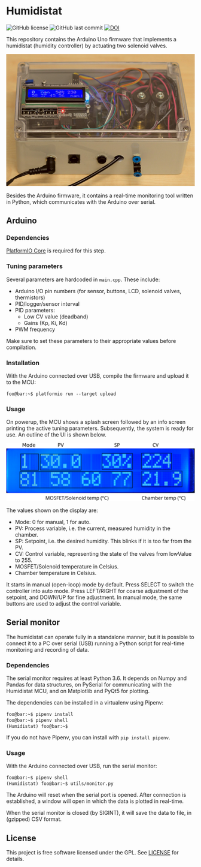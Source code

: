 # Humidistat
![GitHub license](https://img.shields.io/github/license/Compizfox/Humidistat)
![GitHub last commit](https://img.shields.io/github/last-commit/Compizfox/Humidistat)
[![DOI](https://zenodo.org/badge/288475918.svg)](https://zenodo.org/badge/latestdoi/288475918)

This repository contains the Arduino Uno firmware that implements a humidistat (humidity controller) by actuating two
solenoid valves.

![](docs/pic.jpg)

Besides the Arduino firmware, it contains a real-time monitoring tool written in Python, which communicates with the
Arduino over serial.

## Arduino
### Dependencies
[PlatformIO Core](https://docs.platformio.org/en/latest/core/installation.html) is required for this step.

### Tuning parameters
Several parameters are hardcoded in `main.cpp`. These include:

- Arduino I/O pin numbers (for sensor, buttons, LCD, solenoid valves, thermistors)
- PID/logger/sensor interval
- PID parameters:
  - Low CV value (deadband)
  - Gains (Kp, Ki, Kd)
- PWM frequency

Make sure to set these parameters to their appropriate values before compilation.

### Installation
With the Arduino connected over USB, compile the firmware and upload it to the MCU:

```console
foo@bar:~$ platformio run --target upload
```

### Usage
On powerup, the MCU shows a splash screen followed by an info screen printing the active tuning parameters.
Subsequently, the system is ready for use. An outline of the UI is shown below.

![](docs/UI.svg)

The values shown on the display are:

- Mode: 0 for manual, 1 for auto.
- PV: Process variable, i.e. the current, measured humidity in the chamber.
- SP: Setpoint, i.e. the desired humidity. This blinks if it is too far from the PV.
- CV: Control variable, representing the state of the valves from lowValue to 255.
- MOSFET/Solenoid temperature in Celsius.
- Chamber temperature in Celsius.

It starts in manual (open-loop) mode by default. Press SELECT to switch the
controller into auto mode. Press LEFT/RIGHT for coarse adjustment of the setpoint, and DOWN/UP for fine adjustment. In
manual mode, the same buttons are used to adjust the control variable.

## Serial monitor
The humidistat can operate fully in a standalone manner, but it is possible to connect it to a PC over serial (USB)
running a Python script for real-time monitoring and recording of data.

### Dependencies
The serial monitor requires at least Python 3.6. It depends on Numpy and Pandas for data structures, on PySerial for
communicating with the Humidistat MCU, and on Matplotlib and PyQt5 for plotting.

The dependencies can be installed in a virtualenv using Pipenv:

```console
foo@bar:~$ pipenv install
foo@bar:~$ pipenv shell
(Humidistat) foo@bar:~$ 
```

If you do not have Pipenv, you can install with `pip install pipenv`.

### Usage
With the Arduino connected over USB, run the serial monitor:

```console
foo@bar:~$ pipenv shell
(Humidistat) foo@bar:~$ utils/monitor.py
```

The Arduino will reset when the serial port is opened. After connection is established, a window will open in which the
data is plotted in real-time.

When the serial monitor is closed (by SIGINT), it will save the data to file, in (gzipped) CSV format.

## License
This project is free software licensed under the GPL. See [LICENSE](LICENSE) for details.
